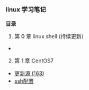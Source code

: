 ### linux 学习笔记

**目录**

1. 第 0 章 linux shell (持续更新)
  +
2. 第 1 章 CentOS7
  + [ 更新源 (163)](chapter01/1.md)
  + [ ssh配置 ](chapter01/2.md)
